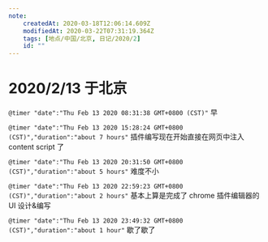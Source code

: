 ```yaml
---
note:
    createdAt: 2020-03-18T12:06:14.609Z
    modifiedAt: 2020-03-22T07:31:19.364Z
    tags: [地点/中国/北京, 日记/2020/2]
    id: ""
---
```

# 2020/2/13 于北京

`@timer "date":"Thu Feb 13 2020 08:31:38 GMT+0800 (CST)"`
早

`@timer "date":"Thu Feb 13 2020 15:28:24 GMT+0800 (CST)","duration":"about 7 hours"`
插件编写现在开始直接在网页中注入 content script 了

`@timer "date":"Thu Feb 13 2020 20:31:50 GMT+0800 (CST)","duration":"about 5 hours"`
难度不小

`@timer "date":"Thu Feb 13 2020 22:59:23 GMT+0800 (CST)","duration":"about 2 hours"`
基本上算是完成了 chrome 插件编辑器的 UI 设计&编写

`@timer "date":"Thu Feb 13 2020 23:49:32 GMT+0800 (CST)","duration":"about 1 hour"`
歇了歇了
